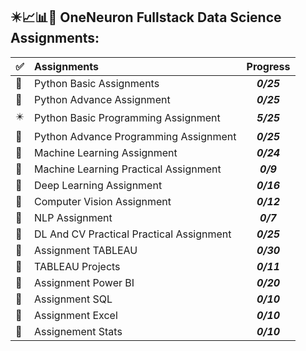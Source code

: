 ## :eight_pointed_black_star::chart_with_upwards_trend::bar_chart::ledger: OneNeuron Fullstack Data Science Assignments:

<center>
  
| :white_check_mark: | Assignments | Progress |
| ---- | :---- | :--------: |
| :white_square_button: |Python Basic Assignments | ***0/25*** |
| :white_square_button: |Python Advance Assignment | ***0/25*** |
| :eight_pointed_black_star: |Python Basic Programming Assignment | ***5/25*** |
| :white_square_button: |Python Advance Programming Assignment | ***0/25*** |
| :white_square_button: |Machine Learning Assignment | ***0/24*** |
| :white_square_button: |Machine Learning Practical Assignment | ***0/9*** |
| :white_square_button: |Deep Learning Assignment | ***0/16*** |
| :white_square_button: |Computer Vision Assignment | ***0/12*** |
| :white_square_button: |NLP Assignment | ***0/7*** |
| :white_square_button: |DL And CV Practical Practical Assignment | ***0/25*** |
| :white_square_button:|Assignment TABLEAU | ***0/30*** |
| :white_square_button: |TABLEAU Projects | ***0/11*** |
| :white_square_button: |Assignment Power BI | ***0/20*** |
| :white_square_button: |Assignment SQL | ***0/10*** |
| :white_square_button: |Assignment Excel | ***0/10*** |
| :white_square_button:|Assignement Stats | ***0/10*** |

</center>
